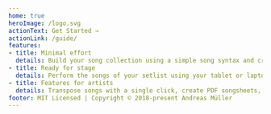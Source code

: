 ```yaml
---
home: true
heroImage: /logo.svg
actionText: Get Started →
actionLink: /guide/
features:
- title: Minimal effort
  details: Build your song collection using a simple song syntax and create setlists with realtime search and filters.
- title: Ready for stage
  details: Perform the songs of your setlist using your tablet or laptop on stage as well as presenting them to the audience at the same time.
- title: Features for artists
  details: Transpose songs with a single click, create PDF songsheets, export songs and setlists in multiple formats, hotkey support and more.
footer: MIT Licensed | Copyright © 2018-present Andreas Müller
---
```

